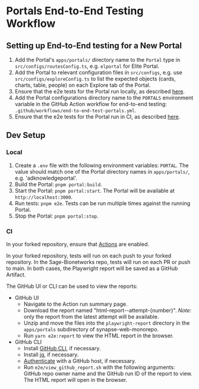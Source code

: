 # Portals End-to-End Testing Workflow

## Setting up End-to-End testing for a New Portal

1. Add the Portal's `apps/portals/` directory name to the `Portal` type in `src/configs/routesConfig.ts`, e.g. `elportal` for Elite Portal.
2. Add the Portal to relevant configuration files in `src/configs`, e.g. use `src/configs/exploreConfig.ts` to list the expected objects (cards, charts, table, people) on each Explore tab of the Portal.
3. Ensure that the e2e tests for the Portal run locally, as described [here](#local).
4. Add the Portal configurations directory name to the `PORTALS` environment variable in the GitHub Action workflow for end-to-end testing: `.github/workflows/end-to-end-test-portals.yml`.
5. Ensure that the e2e tests for the Portal run in CI, as described [here](#ci).

## Dev Setup

### Local

1. Create a `.env` file with the following environment variables: `PORTAL`. The value should match one of the Portal directory names in `apps/portals/`, e.g. 'adknowledgeportal'.
2. Build the Portal: `pnpm portal:build`.
3. Start the Portal: `pnpm portal:start`. The Portal will be available at `http://localhost:3000`.
4. Run tests: `pnpm e2e`. Tests can be run multiple times against the running Portal.
5. Stop the Portal: `pnpm portal:stop`.

### CI

In your forked repository, ensure that [Actions](https://docs.github.com/en/repositories/managing-your-repositorys-settings-and-features/enabling-features-for-your-repository/managing-github-actions-settings-for-a-repository) are enabled.

In your forked repository, tests will run on each push to your forked repository. In the Sage-Bionetworks repo, tests will run on each PR or push to main. In both cases, the Playwright report will be saved as a GitHub Artifact.

The GitHub UI or CLI can be used to view the reports:

- GitHub UI
  - Navigate to the Action run summary page.
  - Download the report named "html-report--attempt-{number}". _Note:_ only the report from the latest attempt will be available.
  - Unzip and move the files into the `playwright-report` directory in the `apps/portals` subdirectory of synapse-web-monorepo.
  - Run `yarn e2e:report` to view the HTML report in the browser.
- GitHub CLI
  - Install [GitHub CLI](https://cli.github.com/), if necessary.
  - Install [jq](https://jqlang.github.io/jq/download/), if necessary.
  - [Authenticate](https://cli.github.com/manual/gh_auth_login) with a GitHub host, if necessary.
  - Run `e2e/view_github_report.sh` with the following arguments: GitHub repo owner name and the GitHub run ID of the report to view. The HTML report will open in the browser.
